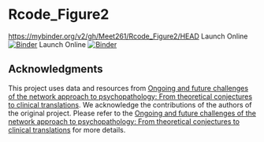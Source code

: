 # Rcode_Figure2

https://mybinder.org/v2/gh/Meet261/Rcode_Figure2/HEAD
Launch Online [![Binder](https://mybinder.org/badge_logo.svg)](https://notebooks.gesis.org/binder/v2/gh/Meet261/Rcode_Figure2/HEAD)
Launch Online [![Binder](https://mybinder.org/badge_logo.svg)](https://notebooks.gesis.org/binder/v2/gh/Meet261/Rcode_Figure2/HEAD?urlpath=rstudio)


## Acknowledgments

This project uses data and resources from [Ongoing and future challenges of the network approach to psychopathology: From theoretical conjectures to clinical translations](https://osf.io/3kem6/). We acknowledge the contributions of the authors of the original project. Please refer to the [Ongoing and future challenges of the network approach to psychopathology: From theoretical conjectures to clinical translations](https://osf.io/3kem6/) for more details.
